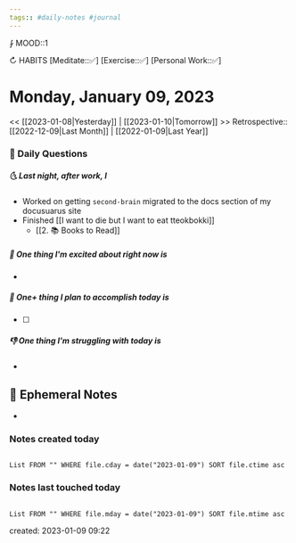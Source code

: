 ```yaml
---
tags:: #daily-notes #journal
---
```


⨑ MOOD::1

↻ HABITS
[Meditate::✅]
[Exercise::✅]
[Personal Work::✅]

# Monday, January 09, 2023

\<\< [[2023-01-08|Yesterday]] | [[2023-01-10|Tomorrow]] >>
Retrospective:: [[2022-12-09|Last Month]] | [[2022-01-09|Last Year]]

### 📅 Daily Questions

##### 🌜 Last night, after work, I

- Worked on getting `second-brain` migrated to the docs section of my docusuarus site
- Finished [[I want to die but I want to eat tteokbokki]]
	- [[2. 📚 Books to Read]]

##### 🙌 One thing I'm excited about right now is

-

##### 🚀 One+ thing I plan to accomplish today is

- [ ]

##### 👎 One thing I'm struggling with today is

-

## 📝 Ephemeral Notes

-

### Notes created today

```dataview

List FROM "" WHERE file.cday = date("2023-01-09") SORT file.ctime asc

```

### Notes last touched today

```dataview

List FROM "" WHERE file.mday = date("2023-01-09") SORT file.mtime asc

```

created: 2023-01-09 09:22
